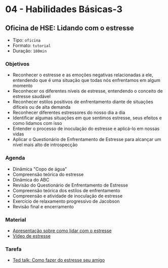 # 04 - Habilidades Básicas-3

## Oficina de HSE: Lidando com o estresse

* Tipo: `oficina`
* Formato: `tutorial`
* Duração: `180min`

### Objetivos

* Reconhecer o estresse e as emoções negativas relacionadas a ele, entendendo que é uma situação que todas nós enfrentamos em algum momento
* Reconhecer os diferentes níveis de estresse, entendendo o conceito de estresse saudável
* Reconhecer estilos positivos de enfrentamento diante de situações difíceis ou de alta demanda
* Reconhecer diferentes estressores do nosso dia a dia
* Identificar algumas situações em que sentimos estresse, seus efeitos e como lidamos com isso
* Entender o processo de inoculação do estresse e aplicá-lo em nossas vidas
* Aplicar o Questionário de Enfrentamento de Estresse para alcançar um nível mais alto de introspecção

### Agenda

* Dinâmica "Copo de água"
* Compreensão teórica do estresse
* Dinâmica do ABC
* Revisão do Questionário de Enfrentamento de Estresse
* Compreensão teórica dos estilos de enfrentamento
* Compreensão e atividade de inoculação de estresse
* Exercício de relaxamento progressivo de Jacobson
* Revisão final e encerramento

### Material

* [Apresentação sobre como lidar com o estresse](https://docs.google.com/presentation/d/1TZAKQLfgj-izKgimzbu9W1oe02OUVtrkQLf2OveNQgo/edit#slide=id.g276cb44519_0_27)
* [Vídeo de estresse](https://www.youtube.com/watch?v=rc-AMRjCWKo)

### Tarefa

* [Ted talk: Como fazer do estresse seu amigo](https://www.youtube.com/watch?v=RcGyVTAoXEU)

